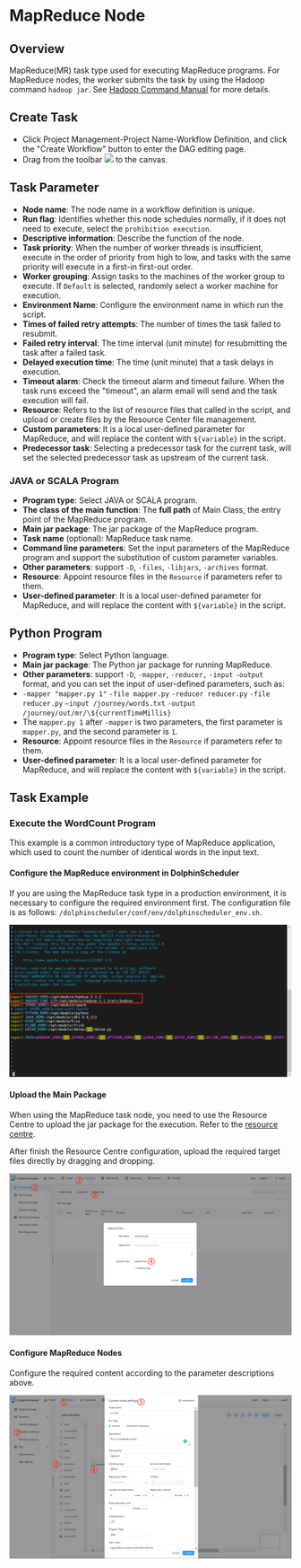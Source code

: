 # MapReduce Node

## Overview

MapReduce(MR) task type used for executing MapReduce programs. For MapReduce nodes, the worker submits the task by using the Hadoop command `hadoop jar`. See [Hadoop Command Manual](https://hadoop.apache.org/docs/current/hadoop-project-dist/hadoop-common/CommandsManual.html#jar) for more details.

## Create Task

- Click Project Management-Project Name-Workflow Definition, and click the "Create Workflow" button to enter the DAG editing page.
- Drag from the toolbar <img src="/img/tasks/icons/mr.png" width="15"/> to the canvas.

## Task Parameter

-    **Node name**: The node name in a workflow definition is unique.
-    **Run flag**: Identifies whether this node schedules normally, if it does not need to execute, select the `prohibition execution`.
-    **Descriptive information**: Describe the function of the node.
-    **Task priority**: When the number of worker threads is insufficient, execute in the order of priority from high to low, and tasks with the same priority will execute in a first-in first-out order.
-    **Worker grouping**:  Assign tasks to the machines of the worker group to execute. If `Default` is selected, randomly select a worker machine for execution.
-    **Environment Name**: Configure the environment name in which run the script.
-    **Times of failed retry attempts**: The number of times the task failed to resubmit.
-    **Failed retry interval**: The time interval (unit minute) for resubmitting the task after a failed task.
-    **Delayed execution time**: The time (unit minute) that a task delays in execution.
-    **Timeout alarm**: Check the timeout alarm and timeout failure. When the task runs exceed the "timeout", an alarm email will send and the task execution will fail.
-    **Resource**: Refers to the list of resource files that called in the script, and upload or create files by the Resource Center file management.
-    **Custom parameters**: It is a local user-defined parameter for MapReduce, and will replace the content with `${variable}` in the script.
-    **Predecessor task**: Selecting a predecessor task for the current task, will set the selected predecessor task as upstream of the current task.

### JAVA or SCALA Program

- **Program type**: Select JAVA or SCALA program.
- **The class of the main function**: The **full path** of Main Class, the entry point of the MapReduce program.
- **Main jar package**: The jar package of the MapReduce program.
- **Task name** (optional): MapReduce task name.
- **Command line parameters**: Set the input parameters of the MapReduce program and support the substitution of custom parameter variables.
- **Other parameters**: support `-D`, `-files`, `-libjars`, `-archives` format.
- **Resource**: Appoint resource files in the `Resource` if parameters refer to them.
- **User-defined parameter**: It is a local user-defined parameter for MapReduce, and will replace the content with `${variable}` in the script.

## Python Program

- **Program type**: Select Python language.
- **Main jar package**: The Python jar package for running MapReduce.
- **Other parameters**: support `-D`, `-mapper`, `-reducer,` `-input` `-output` format, and you can set the input of user-defined parameters, such as:
- `-mapper "mapper.py 1"` `-file mapper.py` `-reducer reducer.py` `-file reducer.py` `–input /journey/words.txt` `-output /journey/out/mr/\${currentTimeMillis}`
- The `mapper.py 1` after `-mapper` is two parameters, the first parameter is `mapper.py`, and the second parameter is `1`.
- **Resource**: Appoint resource files in the `Resource` if parameters refer to them.
- **User-defined parameter**: It is a local user-defined parameter for MapReduce, and will replace the content with `${variable}` in the script.

## Task Example

### Execute the WordCount Program

This example is a common introductory type of MapReduce application, which used to count the number of identical words in the input text.

#### Configure the MapReduce environment in DolphinScheduler

If you are using the MapReduce task type in a production environment, it is necessary to configure the required environment first. The configuration file is as follows: `/dolphinscheduler/conf/env/dolphinscheduler_env.sh`.

![mr_configure](/img/tasks/demo/mr_task01.png)

#### Upload the Main Package

When using the MapReduce task node, you need to use the Resource Centre to upload the jar package for the execution. Refer to the [resource centre](../resource.md).

After finish the Resource Centre configuration, upload the required target files directly by dragging and dropping.

![resource_upload](/img/tasks/demo/upload_jar.png)

#### Configure MapReduce Nodes

Configure the required content according to the parameter descriptions above.

![demo-mr-simple](/img/tasks/demo/mr_task02.png)
